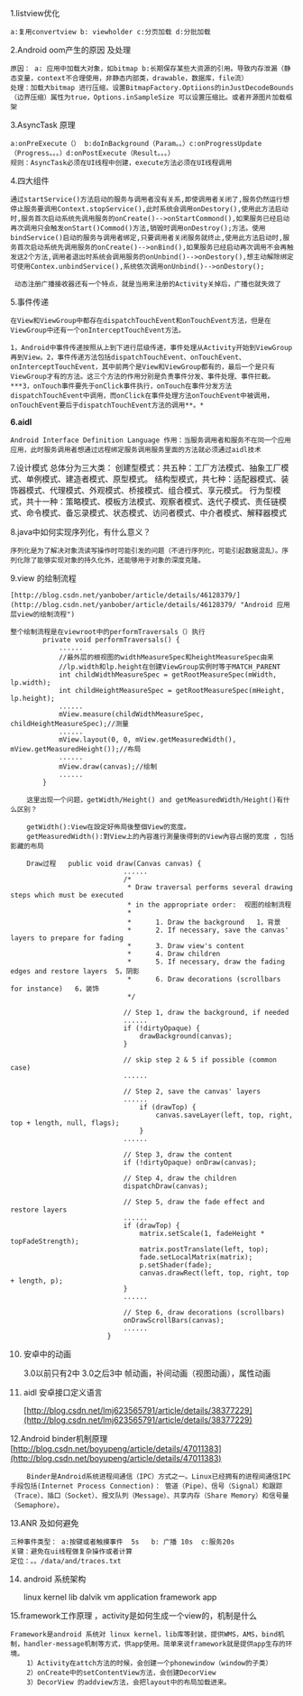 
1.listview优化

	a:复用convertview b: viewholder c:分页加载 d:分批加载

2.Android  oom产生的原因 及处理

	原因： a: 应用中加载大对象，如bitmap b:长期保存某些大资源的引用。导致内存泄漏（静态变量，context不合理使用，非静态内部类，drawable，数据库，file流）
	处理：加载大bitmap 进行压缩，设置BitmapFactory.Optiions的inJustDecodeBounds（边界压缩）属性为true，Options.inSampleSize 可以设置压缩比。或者开源图片加载框架

3.AsyncTask 原理

	a:onPreExecute（） b:doInBackground（Param。。）c:onProgressUpdate（Progress。。。）d:onPostExecute（Result。。。）
	规则：AsyncTask必须在UI线程中创建，execute方法必须在UI线程调用

4.四大组件

	通过startService()方法启动的服务与调用者没有关系,即使调用者关闭了,服务仍然运行想停止服务要调用Context.stopService(),此时系统会调用onDestory(),使用此方法启动时,服务首次启动系统先调用服务的onCreate()-->onStartCommond(),如果服务已经启动再次调用只会触发onStart()Commod()方法,销毁时调用onDestroy();方法。使用bindService()启动的服务与调用者绑定,只要调用者关闭服务就终止,使用此方法启动时,服务首次启动系统先调用服务的onCreate()-->onBind(),如果服务已经启动再次调用不会再触发这2个方法,调用者退出时系统会调用服务的onUnbind()-->onDestory(),想主动解除绑定可使用Contex.unbindService(),系统依次调用onUnbind()-->onDestory();

	 动态注册广播接收器还有一个特点，就是当用来注册的Activity关掉后，广播也就失效了

5.事件传递

	在View和ViewGroup中都存在dispatchTouchEvent和onTouchEvent方法，但是在ViewGroup中还有一个onInterceptTouchEvent方法。

	1，Android中事件传递按照从上到下进行层级传递，事件处理从Activity开始到ViewGroup再到View。2，事件传递方法包括dispatchTouchEvent、onTouchEvent、onInterceptTouchEvent，其中前两个是View和ViewGroup都有的，最后一个是只有ViewGroup才有的方法。这三个方法的作用分别是负责事件分发、事件处理、事件拦截。***3，onTouch事件要先于onClick事件执行，onTouch在事件分发方法dispatchTouchEvent中调用，而onClick在事件处理方法onTouchEvent中被调用，onTouchEvent要后于dispatchTouchEvent方法的调用**。*

**6.aidl**

	Android Interface Definition Language 作用：当服务调用者和服务不在同一个应用应用，此时服务调用者想通过远程绑定服务调用服务里面的方法就必须通过aidl技术

7.设计模式
	总体分为三大类：
		创建型模式：共五种：工厂方法模式、抽象工厂模式、单例模式、建造者模式、原型模式。
		结构型模式，共七种：适配器模式、装饰器模式、代理模式、外观模式、桥接模式、组合模式、享元模式。
		行为型模式，共十一种：策略模式、模板方法模式、观察者模式、迭代子模式、责任链模式、命令模式、备忘录模式、状态模式、访问者模式、中介者模式、解释器模式

8.java中如何实现序列化，有什么意义？

	序列化是为了解决对象流读写操作时可能引发的问题（不进行序列化，可能引起数据混乱）。序列化除了能够实现对象的持久化外，还能够用于对象的深度克隆。

9.view 的绘制流程
	
	[http://blog.csdn.net/yanbober/article/details/46128379/](http://blog.csdn.net/yanbober/article/details/46128379/ "Android 应用层view的绘制流程")

	整个绘制流程是在viewroot中的performTraversals（）执行
			private void performTraversals() {
				......
				//最外层的根视图的widthMeasureSpec和heightMeasureSpec由来
				//lp.width和lp.height在创建ViewGroup实例时等于MATCH_PARENT
				int childWidthMeasureSpec = getRootMeasureSpec(mWidth, lp.width);
				int childHeightMeasureSpec = getRootMeasureSpec(mHeight, lp.height);
				......
				mView.measure(childWidthMeasureSpec, childHeightMeasureSpec);//测量
				......
				mView.layout(0, 0, mView.getMeasuredWidth(), mView.getMeasuredHeight());//布局
				......
				mView.draw(canvas);//绘制
				......
			}

		这里出现一个问题，getWidth/Height() and getMeasuredWidth/Height()有什么区别？

		getWidth():View在設定好佈局後整個View的宽度。
		getMeasuredWidth():對View上的內容進行測量後得到的View內容占据的宽度 ，包括影藏的布局
		
		Draw过程   public void draw(Canvas canvas) {
						        ......
						        /*
						         * Draw traversal performs several drawing steps which must be executed
						         * in the appropriate order:  视图的绘制流程
						         *
						         *      1. Draw the background   1，背景
						         *      2. If necessary, save the canvas' layers to prepare for fading
						         *      3. Draw view's content  
						         *      4. Draw children  
						         *      5. If necessary, draw the fading edges and restore layers  5，阴影
						         *      6. Draw decorations (scrollbars for instance)   6，装饰
						         */
						
						        // Step 1, draw the background, if needed
						        ......
						        if (!dirtyOpaque) {
						            drawBackground(canvas);
						        }
						
						        // skip step 2 & 5 if possible (common case)
						        ......
						
						        // Step 2, save the canvas' layers
						        ......
						            if (drawTop) {
						                canvas.saveLayer(left, top, right, top + length, null, flags);
						            }
						        ......
						
						        // Step 3, draw the content
						        if (!dirtyOpaque) onDraw(canvas);
						
						        // Step 4, draw the children
						        dispatchDraw(canvas);
						
						        // Step 5, draw the fade effect and restore layers
						        ......
						        if (drawTop) {
						            matrix.setScale(1, fadeHeight * topFadeStrength);
						            matrix.postTranslate(left, top);
						            fade.setLocalMatrix(matrix);
						            p.setShader(fade);
						            canvas.drawRect(left, top, right, top + length, p);
						        }
						        ......
						
						        // Step 6, draw decorations (scrollbars)
						        onDrawScrollBars(canvas);
						        ......
						    }


10. 安卓中的动画

	3.0以前只有2中  3.0之后3中 帧动画，补间动画（视图动画），属性动画

11. aidl  安卓接口定义语言
	
	[http://blog.csdn.net/lmj623565791/article/details/38377229](http://blog.csdn.net/lmj623565791/article/details/38377229)
	
12.Android binder机制原理 
	[http://blog.csdn.net/boyupeng/article/details/47011383](http://blog.csdn.net/boyupeng/article/details/47011383)

		Binder是Android系统进程间通信（IPC）方式之一。Linux已经拥有的进程间通信IPC手段包括(Internet Process Connection)： 管道（Pipe）、信号（Signal）和跟踪（Trace）、插口（Socket）、报文队列（Message）、共享内存（Share Memory）和信号量（Semaphore）。

13.ANR 及如何避免	
	
	三种事件类型： a:按键或者触摸事件  5s   b: 广播 10s  c:服务20s
	关键：避免在ui线程做复杂操作或者计算
	定位：。。/data/and/traces.txt

14. android 系统架构 

	linux kernel   lib dalvik vm   application framework  app

15.framework工作原理 ，activity是如何生成一个view的，机制是什么
	
	Framework是android 系统对 linux kernel，lib库等封装，提供WMS，AMS，bind机制，handler-message机制等方式，供app使用。简单来说framework就是提供app生存的环境。
		1）Activity在attch方法的时候，会创建一个phonewindow（window的子类）	
		2）onCreate中的setContentView方法，会创建DecorView
		3）DecorView 的addview方法，会把layout中的布局加载进来。